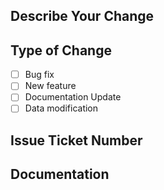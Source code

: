 <!--- Provide a short description of the changes in the Title -->

## Describe Your Change
<!--- Describe your changes in detail -->

## Type of Change

- [ ] Bug fix
- [ ] New feature
- [ ] Documentation Update
- [ ] Data modification

## Issue Ticket Number
<!--- Link corresponding issue number -->

## Documentation
<!--- Where has this change been documented -->
